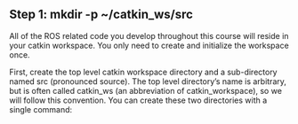 ## Step 1: mkdir -p ~/catkin_ws/src
All of the ROS related code you develop throughout this course will reside in your catkin workspace. You only need to create and initialize the workspace once. 

First, create the top level catkin workspace directory and a sub-directory named src (pronounced source). The top level directory’s name is arbitrary, but is often called catkin_ws (an abbreviation of catkin_workspace), so we will follow this convention. You can create these two directories with a single command:
